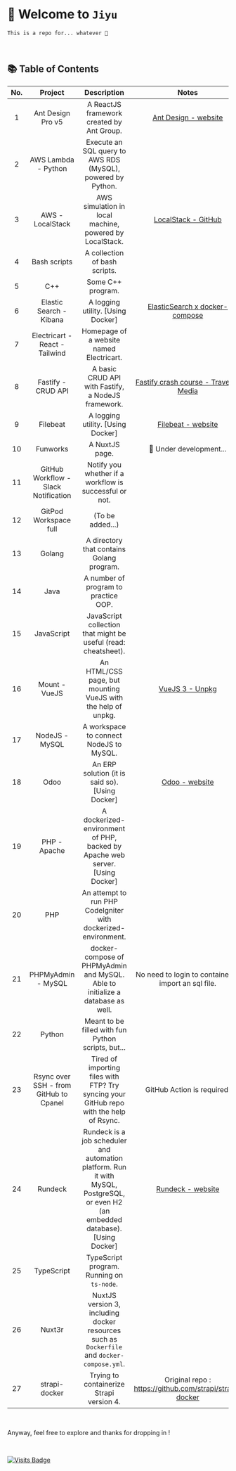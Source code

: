 # 👋 Welcome to `Jiyu`

```
This is a repo for... whatever 🤷
```

<br />

## 📚 Table of Contents

| No. | Project | Description | Notes |
|:---:|:---:|:---:|:---:|
| 1 | Ant Design Pro v5 | A ReactJS framework created by Ant Group. | [Ant Design - website](https://ant.design/) |
| 2 | AWS Lambda - Python | Execute an SQL query to AWS RDS (MySQL), powered by Python. |  |
| 3 | AWS - LocalStack | AWS simulation in local machine, powered by LocalStack. | [LocalStack - GitHub](https://github.com/localstack/localstack) |
| 4 | Bash scripts | A collection of bash scripts. |  |
| 5 | C++ | Some C++ program. |  |
| 6 | Elastic Search - Kibana | A logging utility. [Using Docker] | [ElasticSearch x docker-compose](https://www.elastic.co/guide/en/elastic-stack-get-started/current/get-started-docker.html#run-stack-docker) |
| 7 | Electricart - React - Tailwind | Homepage of a website named Electricart. |  |
| 8 | Fastify - CRUD API | A basic CRUD API with Fastify, a NodeJS framework. | [Fastify crash course - Traversy Media](https://youtu.be/Lk-uVEVGxOA) |
| 9 | Filebeat | A logging utility. [Using Docker] | [Filebeat - website](https://www.elastic.co/beats/filebeat) |
| 10 | Funworks | A NuxtJS page. | 🚧 Under development... |
| 11 | GitHub Workflow - Slack Notification | Notify you whether if a workflow is successful or not. |  |
| 12 | GitPod Workspace full | (To be added...) |  |
| 13 | Golang | A directory that contains Golang program. |  |
| 14 | Java | A number of program to practice OOP. |  |
| 15 | JavaScript | JavaScript collection that might be useful (read: cheatsheet). |  |
| 16 | Mount - VueJS | An HTML/CSS page, but mounting VueJS with the help of unpkg. | [VueJS 3 - Unpkg](https://unpkg.com/browse/vue@3.2.26/) |
| 17 | NodeJS - MySQL | A workspace to connect NodeJS to MySQL. |  |
| 18 | Odoo | An ERP solution (it is said so). [Using Docker] | [Odoo - website](https://www.odoo.com/) |
| 19 | PHP - Apache | A dockerized-environment of PHP, backed by Apache web server. [Using Docker] |  |
| 20 | PHP | An attempt to run PHP CodeIgniter with dockerized-environment. |  |
| 21 | PHPMyAdmin - MySQL | docker-compose of PHPMyAdmin and MySQL. Able to initialize a database as well. | No need to login to container to import an sql file. |
| 22 | Python | Meant to be filled with fun Python scripts, but... |  |
| 23 | Rsync over SSH - from GitHub to Cpanel | Tired of importing files with FTP? Try syncing your GitHub repo with the help of Rsync. | GitHub Action is required. |
| 24 | Rundeck | Rundeck is a job scheduler and automation platform. Run it with MySQL, PostgreSQL, or even H2 (an embedded database). [Using Docker] | [Rundeck - website](https://www.rundeck.com/open-source) |
| 25 | TypeScript | TypeScript program. Running on `ts-node`. |  |
| 26 | Nuxt3r | NuxtJS version 3, including docker resources such as `Dockerfile` and `docker-compose.yml`. |  |
| 27 | strapi-docker | Trying to containerize Strapi version 4.  | Original repo : https://github.com/strapi/strapi-docker |

<br />

Anyway, feel free to explore and thanks for dropping in !

<br />

[![Visits Badge](https://badges.pufler.dev/visits/kevinadhiguna/jiyu)](https://github.com/kevinadhiguna)
